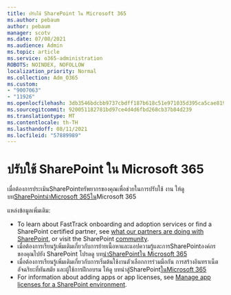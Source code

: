 ```yaml
---
title: ปรับใช้ SharePoint ใน Microsoft 365
ms.author: pebaum
author: pebaum
manager: scotv
ms.date: 07/08/2021
ms.audience: Admin
ms.topic: article
ms.service: o365-administration
ROBOTS: NOINDEX, NOFOLLOW
localization_priority: Normal
ms.collection: Adm_O365
ms.custom:
- "9007063"
- "11926"
ms.openlocfilehash: 3db3546bdcbb9737cbdff187b618c51e971035d395ca5cae8195bbc0e360b313
ms.sourcegitcommit: 920051182781bd97ce4d4d6fbd268cb37b84d239
ms.translationtype: MT
ms.contentlocale: th-TH
ms.lasthandoff: 08/11/2021
ms.locfileid: "57889989"
---
```

# <a name="deploy-sharepoint-in-microsoft-365"></a>ปรับใช้ SharePoint ใน Microsoft 365

เมื่อต้องการประเมินSharePointทรัพยากรของคุณเพื่อช่วยในการปรับใช้ งาน ให้ดู บท[SharePointนําMicrosoft 365ใน](https://docs.microsoft.com/sharepoint/introduction)Microsoft 365 

แหล่งข้อมูลเพิ่มเติม: 

- To learn about FastTrack onboarding and adoption services or find a SharePoint certified partner, see [what our partners are doing with SharePoint](https://docs.microsoft.com/microsoft-365/sharepoint/sharepoint-partners-sharepoint-support), or visit the SharePoint [community](https://techcommunity.microsoft.com/t5/sharepoint/ct-p/SharePoint). 
- เมื่อต้องการเรียนรู้เพิ่มเติมเกี่ยวกับการย้ายเนื้อหาและแอปความรู้และการSharePointองค์กรของคุณไปยัง SharePoint โปรดดู บท[นําSharePointใน Microsoft 365](https://docs.microsoft.com/sharepoint/introduction#migration) 
- เมื่อต้องการเรียนรู้เพิ่มเติมเกี่ยวกับการเริ่มต้นใช้งานตัวเลือกการร่วมมือกัน การสร้างอินทราเน็ตอัจฉริยะที่ทันสมัย และผู้ใช้การฝึกอบรม ให้ดู บทนําสู่SharePoint[ในMicrosoft 365](https://docs.microsoft.com/sharepoint/introduction#collaboration) 
- For information about adding apps or app licenses, see [Manage app licenses for a SharePoint environment](https://docs.microsoft.com/sharepoint/manage-app-licenses). 


